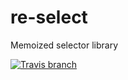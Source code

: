 # re-select
Memoized selector library

[![Travis branch](https://img.shields.io/travis/bearyinnovative/re-select/master.svg?style=flat-square)](https://travis-ci.org/bearyinnovative/re-select)
